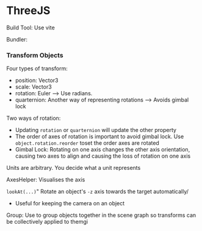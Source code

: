 # ThreeJS

Build Tool: Use vite

Bundler:

### Transform Objects

Four types of transform:
- position: Vector3
- scale: Vector3
- rotation: Euler --> Use radians.
- quarternion: Another way of representing rotations --> Avoids gimbal lock

Two ways of rotation:
- Updating `rotation` or `quarternion` will update the other property 
- The order of axes of rotation is important to avoid gimbal lock. Use `object.rotation.reorder` toset the order axes are rotated
- Gimbal Lock: Rotating on one axis changes the other axis orientation, causing two axes to align and causing the loss of rotation on one axis

Units are arbitrary. You decide what a unit represents

AxesHelper: Visualises the axis

`lookAt(...)`" Rotate an object's `-z` axis towards the target automatically/
- Useful for keeping the camera on an object

Group: Use to group objects together in the scene graph so transforms can be collectively applied to themgi